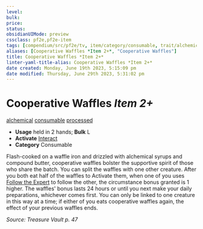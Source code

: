 ```yaml
---
level:
bulk:
price:
status:
obsidianUIMode: preview
cssclass: pf2e,pf2e-item
tags: [compendium/src/pf2e/tv, item/category/consumable, trait/alchemical, trait/consumable, trait/processed]
aliases: [Cooperative Waffles *Item 2+*, "Cooperative Waffles"]
title: Cooperative Waffles *Item 2+*
linter-yaml-title-alias: Cooperative Waffles *Item 2+*
date created: Monday, June 19th 2023, 5:15:09 pm
date modified: Thursday, June 29th 2023, 5:31:02 pm
---
```


# Cooperative Waffles *Item 2+*

[alchemical](rules/traits/alchemical.md) [consumable](rules/traits/consumable.md) [processed](rules/traits/processed-tv.md)  

- **Usage** held in 2 hands; **Bulk** L
- **Activate** [Interact](rules/actions/interact.md)
- **Category** Consumable

Flash-cooked on a waffle iron and drizzled with alchemical syrups and compound butter, cooperative waffles bolster the supportive spirit of those who share the batch. You can split the waffles with one other creature. After you both eat half of the waffles to Activate them, when one of you uses [Follow the Expert](rules/actions/follow-the-expert.md) to follow the other, the circumstance bonus granted is 1 higher. The waffles' bonus lasts 24 hours or until you next make your daily preparations, whichever comes first. You can only be linked to one creature in this way at a time; if either of you eats cooperative waffles again, the effect of your previous waffles ends.

*Source: Treasure Vault p. 47*
